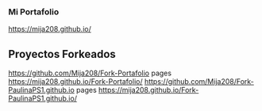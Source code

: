 ### Mi Portafolio
https://mija208.github.io/

## Proyectos Forkeados
https://github.com/Mija208/Fork-Portafolio               pages  https://mija208.github.io/Fork-Portafolio/
https://github.com/Mija208/Fork-PaulinaPS1.github.io     pages  https://mija208.github.io/Fork-PaulinaPS1.github.io/